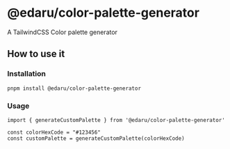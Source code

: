# @edaru/color-palette-generator
A TailwindCSS Color palette generator

## How to use it

### Installation
```
pnpm install @edaru/color-palette-generator
```

### Usage
```
import { generateCustomPalette } from '@edaru/color-palette-generator'

const colorHexCode = "#123456"
const customPalette = generateCustomPalette(colorHexCode)
```

